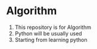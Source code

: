 # Algorithm 
1. This repository is for Algorithm
1. Python will be usually used
1. Starting from learning python
